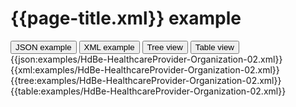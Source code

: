 # {{page-title.xml}} example

<div>
  <div class="tab">
     <button class="tablinks active" onclick="openTab(event, 'JSON example')">JSON example</button>
     <button class="tablinks" onclick="openTab(event, 'XML example')">XML example</button>
     <button class="tablinks" onclick="openTab(event, 'Tree view')">Tree view</button>
     <button class="tablinks" onclick="openTab(event, 'Table view')">Table view</button>   
  </div>

  <div id="JSON example" class="tabcontent" style="display:block">
      {{json:examples/HdBe-HealthcareProvider-Organization-02.xml}}
  </div>
  <div id="XML example" class="tabcontent">
      {{xml:examples/HdBe-HealthcareProvider-Organization-02.xml}}
  </div>
  <div id="Tree view" class="tabcontent">
      {{tree:examples/HdBe-HealthcareProvider-Organization-02.xml}}
  </div>
  <div id="Table view" class="tabcontent">
      {{table:examples/HdBe-HealthcareProvider-Organization-02.xml}}
  </div>

</div>
